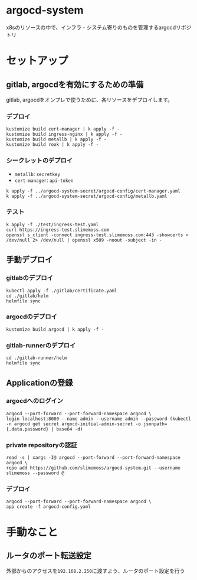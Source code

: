 # argocd-system
x8sのリソースの中で、インフラ・システム寄りのものを管理するargocdリポジトリ

# セットアップ
## gitlab, argocdを有効にするための準備
gitlab, argocdをオンプレで使うために、各リソースをデプロイします。

### デプロイ
```
kustomize build cert-manager | k apply -f -
kustomize build ingress-nginx | k apply -f -
kustomize build metallb | k apply -f -
kustomize build rook | k apply -f -
```

### シークレットのデプロイ

* `metallb`: `secretkey`
* `cert-manager`: `api-token`

```
k apply -f ../argocd-system-secret/argocd-config/cert-manager.yaml
k apply -f ../argocd-system-secret/argocd-config/metallb.yaml
```

### テスト
```
k apply -f ./test/ingress-test.yaml
curl https://ingress-test.slimemoss.com
openssl s_client -connect ingress-test.slimemoss.com:443 -showcerts < /dev/null 2> /dev/null | openssl x509 -noout -subject -in -
```

## 手動デプロイ

### gitlabのデプロイ
```
kubectl apply -f ./gitlab/certificate.yaml
cd ./gitlab/helm
helmfile sync
```
### argocdのデプロイ
```
kustomize build argocd | k apply -f -
```

### gitlab-runnerのデプロイ
```
cd ./gitlab-runner/helm
helmfile sync
```

## Applicationの登録
### argocdへのログイン
```
argocd --port-forward --port-forward-namespace argocd \
login localhost:8080 --name admin --username admin --password (kubectl -n argocd get secret argocd-initial-admin-secret -o jsonpath={.data.password} | base64 -d)
```

### private repositoryの認証
```
read -s | xargs -I@ argocd --port-forward --port-forward-namespace argocd \
repo add https://github.com/slimemoss/argocd-system.git --username slimemoss --password @
```

### デプロイ
```
argocd --port-forward --port-forward-namespace argocd \
app create -f argocd-config.yaml
```

# 手動なこと
## ルータのポート転送設定
外部からのアクセスを`192.168.2.250`に渡すよう、ルータのポート設定を行う
